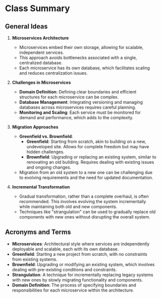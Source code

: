 # Class Summary

## General Ideas

1. **Microservices Architecture**
   - Microservices embed their own storage, allowing for scalable, independent services.
   - This approach avoids bottlenecks associated with a single, centralized database.
   - Each microservice has its own database, which facilitates scaling and reduces centralization issues.

2. **Challenges in Microservices**
   - **Domain Definition**: Defining clear boundaries and efficient structures for each microservice can be complex.
   - **Database Management**: Integrating versioning and managing databases across microservices requires careful planning.
   - **Monitoring and Scaling**: Each service must be monitored for demand and performance, which adds to the complexity.

3. **Migration Approaches**
   - **Greenfield vs. Brownfield**:
     - **Greenfield**: Starting from scratch, akin to building on a new, undeveloped site. Allows for complete freedom but may have hidden challenges.
     - **Brownfield**: Upgrading or replacing an existing system, similar to renovating an old building. Requires dealing with existing issues and ongoing changes.
   - Migration from an old system to a new one can be challenging due to evolving requirements and the need for updated documentation.

4. **Incremental Transformation**
   - Gradual transformation, rather than a complete overhaul, is often recommended. This involves evolving the system incrementally while maintaining both old and new components.
   - Techniques like "strangulation" can be used to gradually replace old components with new ones without disrupting the overall system.

## Acronyms and Terms

- **Microservices**: Architectural style where services are independently deployable and scalable, each with its own database.
- **Greenfield**: Starting a new project from scratch, with no constraints from existing systems.
- **Brownfield**: Upgrading or modifying an existing system, which involves dealing with pre-existing conditions and constraints.
- **Strangulation**: A technique for incrementally replacing legacy systems with new ones by slowly migrating functionality and components.
- **Domain Definition**: The process of specifying boundaries and responsibilities for each microservice within the architecture.
